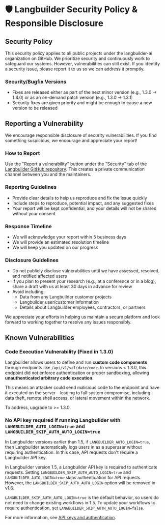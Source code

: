 # 🛡️ Langbuilder Security Policy & Responsible Disclosure

## Security Policy

This security policy applies to all public projects under the langbuilder-ai organization on GitHub. We prioritize security and continuously work to safeguard our systems. However, vulnerabilities can still exist. If you identify a security issue, please report it to us so we can address it promptly.

### Security/Bugfix Versions

- Fixes are released either as part of the next minor version (e.g., 1.3.0 → 1.4.0) or as an on-demand patch version (e.g., 1.3.0 → 1.3.1)
- Security fixes are given priority and might be enough to cause a new version to be released

## Reporting a Vulnerability

We encourage responsible disclosure of security vulnerabilities. If you find something suspicious, we encourage and appreciate your report!

### How to Report

Use the "Report a vulnerability" button under the "Security" tab of the [Langbuilder GitHub repository](https://github.com/cloudgeometry/langbuilder/security). This creates a private communication channel between you and the maintainers.

### Reporting Guidelines

- Provide clear details to help us reproduce and fix the issue quickly
- Include steps to reproduce, potential impact, and any suggested fixes
- Your report will be kept confidential, and your details will not be shared without your consent

### Response Timeline

- We will acknowledge your report within 5 business days
- We will provide an estimated resolution timeline
- We will keep you updated on our progress

### Disclosure Guidelines

- Do not publicly disclose vulnerabilities until we have assessed, resolved, and notified affected users
- If you plan to present your research (e.g., at a conference or in a blog), share a draft with us at least 30 days in advance for review
- Avoid including:
  - Data from any Langbuilder customer projects
  - Langbuilder user/customer information
  - Details about Langbuilder employees, contractors, or partners

We appreciate your efforts in helping us maintain a secure platform and look forward to working together to resolve any issues responsibly.

## Known Vulnerabilities

### Code Execution Vulnerability (Fixed in 1.3.0)

Langbuilder allows users to define and run **custom code components** through endpoints like `/api/v1/validate/code`. In versions < 1.3.0, this endpoint did not enforce authentication or proper sandboxing, allowing **unauthenticated arbitrary code execution**.

This means an attacker could send malicious code to the endpoint and have it executed on the server—leading to full system compromise, including data theft, remote shell access, or lateral movement within the network.

To address, upgrade to >= 1.3.0.

### No API key required if running Langbuilder with `LANGBUILDER_AUTO_LOGIN=true` and `LANGBUILDER_SKIP_AUTH_AUTO_LOGIN=true`

In Langbuilder versions earlier than 1.5, if `LANGBUILDER_AUTO_LOGIN=true`, then Langbuilder automatically logs users in as a superuser without requiring authentication. In this case, API requests don't require a Langbuilder API key.

In Langbuilder version 1.5, a Langbuilder API key is required to authenticate requests.
Setting `LANGBUILDER_SKIP_AUTH_AUTO_LOGIN=true` and `LANGBUILDER_AUTO_LOGIN=true` skips authentication for API requests. However, the `LANGBUILDER_SKIP_AUTH_AUTO_LOGIN` option will be removed in v1.6.

`LANGBUILDER_SKIP_AUTH_AUTO_LOGIN=true` is the default behavior, so users do not need to change existing workflows in 1.5. To update your workflows to require authentication, set `LANGBUILDER_SKIP_AUTH_AUTO_LOGIN=false`.

For more information, see [API keys and authentication](https://docs.langbuilder.org/api-keys-and-authentication).
